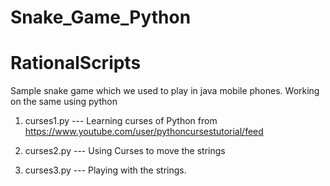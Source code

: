 # Snake_Game_Python

# RationalScripts


Sample snake game which we used to play in java mobile phones. Working on the same using python

1) curses1.py --- Learning curses of Python from https://www.youtube.com/user/pythoncursestutorial/feed

2) curses2.py --- Using Curses to move the strings

3) curses3.py --- Playing with the strings.

